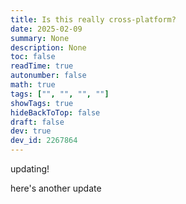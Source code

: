 ```yaml
---
title: Is this really cross-platform?
date: 2025-02-09
summary: None
description: None
toc: false
readTime: true
autonumber: false
math: true
tags: ["", "", "", ""]
showTags: true
hideBackToTop: false
draft: false
dev: true
dev_id: 2267864
---
```

updating!

here's another update